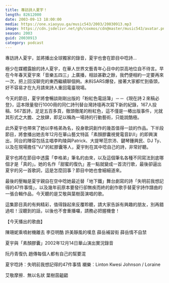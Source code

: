 ```yaml
---
title: 專訪詩人夏宇！ 
length: 82612000
date: 2003-09-13 18:00:00
media: https://one.xiaoyuu.ga/music543/2003/20030913.mp3
image: https://cdn.jsdelivr.net/gh/coxmos/cdn@master/music543/avatar.png
season: 2003
guid: 20030913
category: podcast
---
```


專訪詩人夏宇，並將播出全球獨家的錄音，夏宇也會在節目中唸詩... 

極少在媒體露臉的詩人夏宇，在華人世界文藝青年心目中的崇高地位自不待言。早在今年春天夏宇來「音樂五四三」上廣播，相談甚歡之餘，我們便相約一定要再來一次，把上回沒聊完的東西繼續聊個夠。未料SARS爆發，接著大家都忙到昏頭，好不容易才在九月請來詩人重回電臺現場。 

今天的節目，夏宇將會暢談剛剛出版的「粉紅色電話簿」－－《現在詩２來稿必登》，這本限量發行1000冊的同仁詩刊替台灣詩壇再次寫下新的紀錄，167人投稿、567首詩，足足五百多頁，徹頭徹尾的粉紅色，這不僅是一樁出版事件，光就其形式之大膽、之放肆，即足以稱為一場詩的行動藝術，只能說酷極。 

此外夏宇也帶來了她以李格弟為名，投身歌詞創作的幾首值得一談的作品。下半段節目，將會播出她去年12月在華山藝文特區「素顏膠囊視覺電音趴II」的即興演出，同台的陣容包括主唱李昀陵與Patrick、大提琴范宗沛、鍵琴鍾興民、DJ Ty、以及在現場擔任"VJ"的紅膠囊等人，夏宇則在其中唸自己的詩，非常好聽。 

夏宇也將在節目中透露「李格弟」筆名的由來，以及這個筆名各種不同寫法到底哪個才是「真的」。她的名作「甜蜜的復仇」差一點就變成一首流行歌，最後卻逼出夏宇的另一首歌詞，這是怎麼回事？節目中她也會細細道來。 

最後的壓軸是夏宇親自在空中唸她最近替「地下鐵」舞台劇寫的詩「失明前我想記得的47件事情」，以及幾年前原本要發行卻無疾而終的創作歌手替夏宇詩作譜曲的一張合輯作品，今天聽的是艾敬與葉樹茵演唱的歌。 

這集節目真的有夠精彩，值得錄起來反覆聆聽，請大家告訴有興趣的朋友，別再錯過啦！沒聽到的話，以後也不會重播囉，請務必把握機會！ 

【今天播出的歌曲】 

陳珊妮乘噴射機離去 
李亞明酷 
許美靜風的嘆息 
薛岳補習街 
薛岳情不自禁 

夏宇與「素顏膠囊」2002年12月14日華山演出實況錄音 

阮丹青復仇 
趙傳每個人都有自己的幫要混 

夏宇唸詩︰失明前我想記得的47件事情 
襯樂︰Linton Kwesi Johnson / Loraine 

艾敬摩擦．無以名狀 
葉樹茵齟齬 

